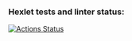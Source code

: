 ### Hexlet tests and linter status:
[![Actions Status](https://github.com/sshvasi/fullstack-javascript-project-lvl2/workflows/hexlet-check/badge.svg)](https://github.com/sshvasi/fullstack-javascript-project-lvl2/actions)
